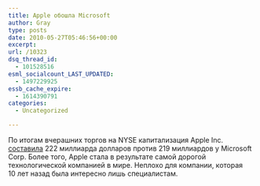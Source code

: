 ```yaml
---
title: Apple обошла Microsoft
author: Gray
type: posts
date: 2010-05-27T05:46:56+00:00
excerpt:
url: /10323
dsq_thread_id:
  - 101528516
esml_socialcount_LAST_UPDATED:
  - 1497229925
essb_cache_expire:
  - 1614390791
categories:
  - Uncategorized

---
```








По&nbsp;итогам вчерашних торгов на&nbsp;NYSE капитализация Apple Inc. <a href="http://www.ft.com/cms/s/2/d4482636-690f-11df-910b-00144feab49a.html" target="_blank">составила</a> 222 миллиарда долларов против 219 миллиардов у&nbsp;Microsoft Corp. Более того, Apple стала в&nbsp;результате самой дорогой технологической компанией в&nbsp;мире. Неплохо для компании, которая 10&nbsp;лет назад была интересно лишь специалистам.